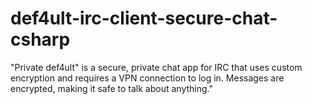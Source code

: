 # def4ult-irc-client-secure-chat-csharp
"Private def4ult" is a secure, private chat app for IRC that uses custom encryption and requires a VPN connection to log in. Messages are encrypted, making it safe to talk about anything."
